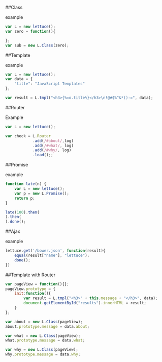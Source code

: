 ##Class

example

```javascript
var L = new lettuce();
var zero = function(){

};
var sub = new L.Class(zero);
```

##Template

example

```javascript
var L = new lettuce();
var data = {
    "title": "JavaScript Templates"
};

var result = L.tmpl("<h3>{%=o.title%}</h3>\n!@#$%^&*()-=", data);
```

##Router

Example

```javascript
var L = new lettuce();

var check = L.Router
            .add(/#about/,log)
            .add(/#what/, log)
            .add(/#why/, log)
            .load();;
```

##Promise

example

```javascript
function late(n) {
    var L = new lettuce();
    var p = new L.Promise();
    return p;
}

late(100).then(
).then(
).done();
```

##Ajax

example

```javascript
lettuce.get('/bower.json', function(result){
    equal(result["name"], "lettuce");
    done();
})
```

##Template with Router

```javascript
var pageView = function(){};
pageView.prototype = {
    init:function(){
        var result = L.tmpl("<h3>" + this.message + "</h3>", data);
        document.getElementById("results").innerHTML = result;
    }
};

var about = new L.Class(pageView);
about.prototype.message = data.about;

var what = new L.Class(pageView);
what.prototype.message = data.what;

var why = new L.Class(pageView);
why.prototype.message = data.why;
```
